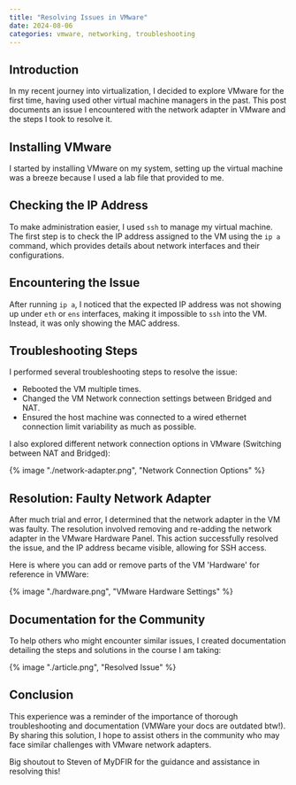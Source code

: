 ```yaml
---
title: "Resolving Issues in VMware"
date: 2024-08-06
categories: vmware, networking, troubleshooting
---
```


## Introduction

In my recent journey into virtualization, I decided to explore VMware for the first time, having used other virtual machine managers in the past. This post documents an issue I encountered with the network adapter in VMware and the steps I took to resolve it.

## Installing VMware

I started by installing VMware on my system, setting up the virtual machine was a breeze because I used a lab file that provided to me.

## Checking the IP Address

To make administration easier, I used `ssh` to manage my virtual machine. The first step is to check the IP address assigned to the VM using the `ip a` command, which provides details about network interfaces and their configurations.

## Encountering the Issue

After running `ip a`, I noticed that the expected IP address was not showing up under `eth` or `ens` interfaces, making it impossible to `ssh` into the VM. Instead, it was only showing the MAC address.

## Troubleshooting Steps

I performed several troubleshooting steps to resolve the issue:
- Rebooted the VM multiple times.
- Changed the VM Network connection settings between Bridged and NAT.
- Ensured the host machine was connected to a wired ethernet connection limit variability as much as possible.

I also explored different network connection options in VMware (Switching between NAT and Bridged):

{% image "./network-adapter.png", "Network Connection Options" %}

## Resolution: Faulty Network Adapter

After much trial and error, I determined that the network adapter in the VM was faulty. The resolution involved removing and re-adding the network adapter in the VMware Hardware Panel. This action successfully resolved the issue, and the IP address became visible, allowing for SSH access.

Here is where you can add or remove parts of the VM 'Hardware' for reference in VMWare:

{% image "./hardware.png", "VMware Hardware Settings" %}

## Documentation for the Community

To help others who might encounter similar issues, I created documentation detailing the steps and solutions in the course I am taking:

{% image "./article.png", "Resolved Issue" %}

## Conclusion

This experience was a reminder of the importance of thorough troubleshooting and documentation (VMWare your docs are outdated btw!). By sharing this solution, I hope to assist others in the community who may face similar challenges with VMware network adapters.

Big shoutout to Steven of MyDFIR for the guidance and assistance in resolving this!
